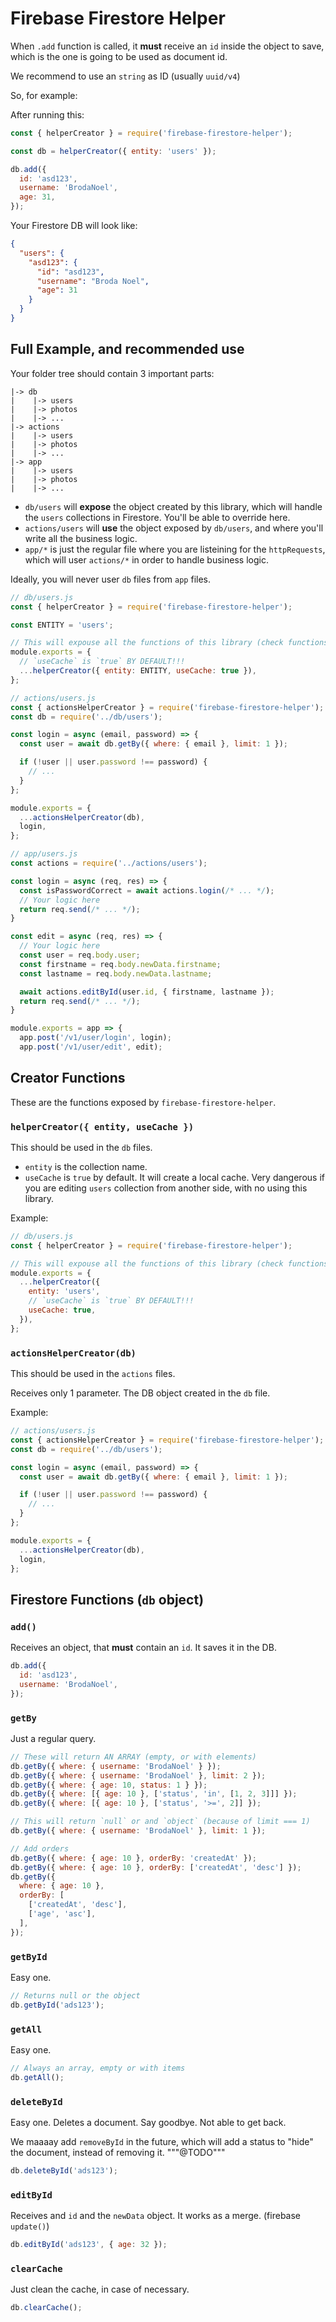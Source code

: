 # Firebase Firestore Helper

When `.add` function is called, it **must** receive an `id` inside the object to save, which is the one is going to be used as document id.

We recommend to use an `string` as ID (usually `uuid/v4`)

So, for example:

After running this:

```js
const { helperCreator } = require('firebase-firestore-helper');

const db = helperCreator({ entity: 'users' });

db.add({
  id: 'asd123',
  username: 'BrodaNoel',
  age: 31,
});
```

Your Firestore DB will look like:

```json
{
  "users": {
    "asd123": {
      "id": "asd123",
      "username": "Broda Noel",
      "age": 31
    }
  }
}
```

## Full Example, and recommended use

Your folder tree should contain 3 important parts:

```
|-> db
|    |-> users
|    |-> photos
|    |-> ...
|-> actions
|    |-> users
|    |-> photos
|    |-> ...
|-> app
|    |-> users
|    |-> photos
|    |-> ...
```

- `db/users` will **expose** the object created by this library, which will handle the `users` collections in Firestore. You'll be able to override here.
- `actions/users` will **use** the object exposed by `db/users`, and where you'll write all the business logic.
- `app/*` is just the regular file where you are listeining for the `httpRequests`, which will user `actions/*` in order to handle business logic.

Ideally, you will never user `db` files from `app` files.

```js
// db/users.js
const { helperCreator } = require('firebase-firestore-helper');

const ENTITY = 'users';

// This will expouse all the functions of this library (check functions documentation)
module.exports = {
  // `useCache` is `true` BY DEFAULT!!!
  ...helperCreator({ entity: ENTITY, useCache: true }),
};
```

```js
// actions/users.js
const { actionsHelperCreator } = require('firebase-firestore-helper');
const db = require('../db/users');

const login = async (email, password) => {
  const user = await db.getBy({ where: { email }, limit: 1 });

  if (!user || user.password !== password) {
    // ...
  }
};

module.exports = {
  ...actionsHelperCreator(db),
  login,
};
```

```js
// app/users.js
const actions = require('../actions/users');

const login = async (req, res) => {
  const isPasswordCorrect = await actions.login(/* ... */);
  // Your logic here
  return req.send(/* ... */);
}

const edit = async (req, res) => {
  // Your logic here
  const user = req.body.user;
  const firstname = req.body.newData.firstname;
  const lastname = req.body.newData.lastname;

  await actions.editById(user.id, { firstname, lastname });
  return req.send(/* ... */);
}

module.exports = app => {
  app.post('/v1/user/login', login);
  app.post('/v1/user/edit', edit);
```

## Creator Functions

These are the functions exposed by `firebase-firestore-helper`.

### `helperCreator({ entity, useCache })`

This should be used in the `db` files.

- `entity` is the collection name.
- `useCache` is `true` by default. It will create a local cache. Very dangerous if you are editing `users` collection from another side, with no using this library.

Example:

```js
// db/users.js
const { helperCreator } = require('firebase-firestore-helper');

// This will expouse all the functions of this library (check functions documentation)
module.exports = {
  ...helperCreator({
    entity: 'users',
    // `useCache` is `true` BY DEFAULT!!!
    useCache: true,
  }),
};
```

### `actionsHelperCreator(db)`

This should be used in the `actions` files.

Receives only 1 parameter. The DB object created in the `db` file.

Example:

```js
// actions/users.js
const { actionsHelperCreator } = require('firebase-firestore-helper');
const db = require('../db/users');

const login = async (email, password) => {
  const user = await db.getBy({ where: { email }, limit: 1 });

  if (!user || user.password !== password) {
    // ...
  }
};

module.exports = {
  ...actionsHelperCreator(db),
  login,
};
```

## Firestore Functions (`db` object)

### `add()`

Receives an object, that **must** contain an `id`. It saves it in the DB.

```js
db.add({
  id: 'asd123',
  username: 'BrodaNoel',
});
```

### `getBy`

Just a regular query.

```js
// These will return AN ARRAY (empty, or with elements)
db.getBy({ where: { username: 'BrodaNoel' } });
db.getBy({ where: { username: 'BrodaNoel' }, limit: 2 });
db.getBy({ where: { age: 10, status: 1 } });
db.getBy({ where: [{ age: 10 }, ['status', 'in', [1, 2, 3]]] });
db.getBy({ where: [{ age: 10 }, ['status', '>=', 2]] });

// This will return `null` or and `object` (because of limit === 1)
db.getBy({ where: { username: 'BrodaNoel' }, limit: 1 });

// Add orders
db.getBy({ where: { age: 10 }, orderBy: 'createdAt' });
db.getBy({ where: { age: 10 }, orderBy: ['createdAt', 'desc'] });
db.getBy({
  where: { age: 10 },
  orderBy: [
    ['createdAt', 'desc'],
    ['age', 'asc'],
  ],
});
```

### `getById`

Easy one.

```js
// Returns null or the object
db.getById('ads123');
```

### `getAll`

Easy one.

```js
// Always an array, empty or with items
db.getAll();
```

### `deleteById`

Easy one. Deletes a document. Say goodbye. Not able to get back.

We maaaay add `removeById` in the future, which will add a status to "hide" the document, instead of removing it. """@TODO"""

```js
db.deleteById('ads123');
```

### `editById`

Receives and `id` and the `newData` object. It works as a merge. (firebase `update()`)

```js
db.editById('ads123', { age: 32 });
```

### `clearCache`

Just clean the cache, in case of necessary.

```js
db.clearCache();
```
